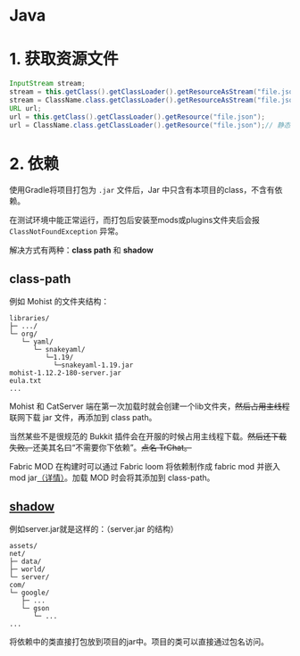 # Java

# 1. 获取资源文件

```java
InputStream stream;
stream = this.getClass().getClassLoader().getResourceAsStream("file.json");
stream = ClassName.class.getClassLoader().getResourceAsStream("file.json");// 静态方法
URL url;
url = this.getClass().getClassLoader().getResource("file.json");
url = ClassName.class.getClassLoader().getResource("file.json");// 静态方法
```

# 2. 依赖
使用Gradle将项目打包为 `.jar` 文件后，Jar 中只含有本项目的class，不含有依赖。

在测试环境中能正常运行，而打包后安装至mods或plugins文件夹后会报 `ClassNotFoundException` 异常。

解决方式有两种：**class path** 和 **shadow**
## class-path

例如 Mohist 的文件夹结构：
```
libraries/
├─ .../
└─ org/
   └─ yaml/
      └─ snakeyaml/
         └─1.19/
           └─snakeyaml-1.19.jar
mohist-1.12.2-180-server.jar
eula.txt
...
```
Mohist 和 CatServer 端在第一次加载时就会创建一个lib文件夹，~~然后占用主线程~~联网下载 jar 文件，再添加到 class path。

当然某些不是很规范的 Bukkit 插件会在开服的时候占用主线程下载。~~然后还下载失败。~~还美其名曰“不需要你下依赖”。~~点名 TrChat。~~

Fabric MOD 在构建时可以通过 Fabric loom 将依赖制作成 fabric mod 并嵌入 mod jar[（详情）]( https://github.com/sileence114/CheatSheet-Dev.MC/blob/main/Fabric.md#2-%E6%B7%BB%E5%8A%A0%E4%BE%9D%E8%B5%96-jar )。加载 MOD 时会将其添加到 class-path。

## [shadow]( https://imperceptiblethoughts.com/shadow/introduction/ )

例如server.jar就是这样的：（server.jar 的结构）
```
assets/
net/
├─ data/
├─ world/
└─ server/
com/
└─ google/
   ├─ ...
   └─ gson
      └─ ...
...
```
将依赖中的类直接打包放到项目的jar中。项目的类可以直接通过包名访问。
